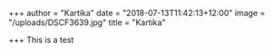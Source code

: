 +++
author = "Kartika"
date = "2018-07-13T11:42:13+12:00"
image = "/uploads/DSCF3639.jpg"
title = "Kartika"

+++
This is a test